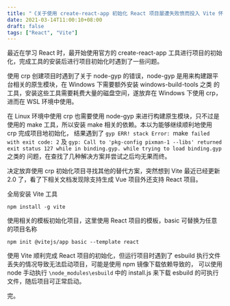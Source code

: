 ```yaml
---
title: "《关于使用 create-react-app 初始化 React 项目屡遭失败愤而投入 Vite 怀抱的那件事》"
date: 2021-03-14T11:00:10+08:00
draft: false
tags: ["React", "Vite"]
---
```


最近在学习 React 时，最开始使用官方的 create-react-app 工具进行项目的初始化，完成工具的安装后进行项目初始化时遇到了一些问题。

<!--more-->

使用 crp 创建项目时遇到了关于 node-gyp 的错误，node-gyp 是用来构建跟平台相关的原生模块，在 Windows 下需要额外安装 windows-build-tools 之类
的工具，安装这些工具需要耗费大量的磁盘空间，遂放弃在 Windows 下使用 crp，进而在 WSL 环境中使用。

在 Linux 环境中使用 crp 也需要使用 node-gyp 来进行构建原生模块，只不过是使用的 make 工具，所以安装 make 相关的依赖。本以为能够继续顺利地使用 crp 完成项目地初始化，
结果遇到了 `gyp ERR! stack Error: `make` failed with exit code: 2` 及 `gyp: Call to 'pkg-config pixman-1 --libs' returned exit status 127 while in binding.gyp. while trying to load binding.gyp` 之类的
问题，在查找了几种解决方案并尝试之后均无果而终。

决定放弃使用 crp 初始化项目寻找其他的替代方案，突然想到 Vite 最近已经更新 2.0 了，看了下相关文档发现除支持生成 Vue 项目外还支持 React 项目。

全局安装 Vite 工具
```
npm install -g vite
```

使用相关的模板初始化项目，这里使用 React 项目的模板，basic 可替换为任意的项目名称
```
npm init @vitejs/app basic --template react
```

使用 Vite 顺利完成 React 项目的初始化，但运行项目时遇到了 esbuild 执行文件丢失的情况导致无法启动项目，可能是使用 npm 镜像下载依赖导致的，
可以使用 node 手动执行 `\node_modules\esbuild` 中的 install.js 来下载 esbuild 的可执行文件，随后项目可正常启动。

完。
